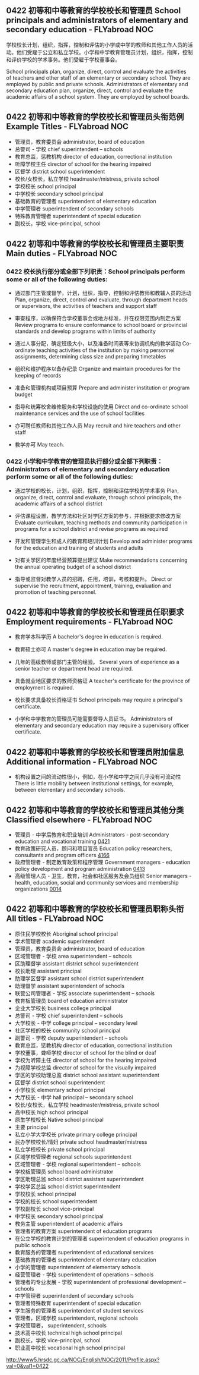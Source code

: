 ## 0422 初等和中等教育的学校校长和管理员 School principals and administrators of elementary and secondary education - FLYabroad NOC

学校校长计划，组织，指挥，控制和评估的小学或中学的教师和其他工作人员的活动。他们受雇于公立和私立学校。小学和中学教育管理员计划，组织，指挥，控制和评价学校的学术事务。他们受雇于学校董事会。

School principals plan, organize, direct, control and evaluate the activities of teachers and other staff of an elementary or secondary school. They are employed by public and private schools. Administrators of elementary and secondary education plan, organize, direct, control and evaluate the academic affairs of a school system. They are employed by school boards.

## 0422 初等和中等教育的学校校长和管理员头衔范例 Example Titles - FLYabroad NOC

* 管理员，教育委员会 administrator, board of education
* 总警司 - 学校 chief superintendent – schools
* 教育总监，惩教机构 director of education, correctional institution
* 听障学校主任 director of school for the hearing impaired
* 区督学 district school superintendent
* 校长/女校长，私立学校 headmaster/mistress, private school
* 学校校长 school principal
* 中学校长 secondary school principal
* 基础教育的管理者 superintendent of elementary education
* 中学管理者 superintendent of secondary schools
* 特殊教育管理者 superintendent of special education
* 副校长，学校 vice-principal, school

## 0422 初等和中等教育的学校校长和管理员主要职责 Main duties - FLYabroad NOC

### 0422 校长执行部分或全部下列职责：School principals perform some or all of the following duties:

* 通过部门主管或督学，计划，组织，指导，控制和评估教师和教辅人员的活动
Plan, organize, direct, control and evaluate, through department heads or supervisors, the activities of teachers and support staff

* 审查程序，以确保符合学校董事会或地方标准，并在权限范围内制定方案
Review programs to ensure conformance to school board or provincial standards and develop programs within limits of authority

* 通过人事分配，确定班级大小，以及准备时间表等来协调机构的教学活动
Co-ordinate teaching activities of the institution by making personnel assignments, determining class size and preparing timetables

* 组织和维护程序以备存纪录
Organize and maintain procedures for the keeping of records

* 准备和管理机构或项目预算
Prepare and administer institution or program budget

* 指导和统筹校舍维修服务和学校设施的使用
Direct and co-ordinate school maintenance services and the use of school facilities

* 亦可聘任教师和其他工作人员
May recruit and hire teachers and other staff

* 教学亦可
May teach.

### 0422 小学和中学教育的管理员执行部分或全部下列职责：Administrators of elementary and secondary education perform some or all of the following duties:

* 通过学校的校长，计划，组织，指挥，控制和评估学校的学术事务
Plan, organize, direct, control and evaluate, through school principals, the academic affairs of a school district

* 评估课程设置，教学方法和社区对学区方案的参与，并根据要求修改方案
Evaluate curriculum, teaching methods and community participation in programs for a school district and revise programs as required

* 开发和管理学生和成人的教育和培训计划
Develop and administer programs for the education and training of students and adults

* 对有关学区的年度经营预算提出建议
Make recommendations concerning the annual operating budget of a school district

* 指导或监督对教学人员的招聘，任用，培训，考核和提升。
Direct or supervise the recruitment, appointment, training, evaluation and promotion of teaching personnel.

## 0422 初等和中等教育的学校校长和管理员任职要求 Employment requirements - FLYabroad NOC

* 教育学本科学历
A bachelor's degree in education is required.

* 教育硕士亦可
A master's degree in education may be required.

* 几年的高级教师或部门主管的经验。
Several years of experience as a senior teacher or department head are required.

* 具备就业地区要求的教师资格证
A teacher's certificate for the province of employment is required.

* 校长要求具备校长资格证书
School principals may require a principal's certificate.

* 小学和中学教育的管理员可能需要督导人员证书。
Administrators of elementary and secondary education may require a supervisory officer certificate.

## 0422 初等和中等教育的学校校长和管理员附加信息 Additional information - FLYabroad NOC

* 机构设置之间的流动性很小，例如，在小学和中学之间几乎没有可流动性
There is little mobility between institutional settings, for example, between elementary and secondary schools.

## 0422 初等和中等教育的学校校长和管理员其他分类 Classified elsewhere - FLYabroad NOC

* 管理员 - 中学后教育和职业培训 Administrators - post-secondary education and vocational training [0421](0421)
* 教育政策研究人员，顾问和项目官员 Education policy researchers, consultants and program officers [4166](4166)
* 政府管理者 - 制定教育政策和程序管理 Government managers - education policy development and program administration [0413](0413)
* 高级管理人员 - 卫生，教育，社会和​​社区服务及会员组织 Senior managers - health, education, social and community services and membership organizations [0014](0014)

## 0422 初等和中等教育的学校校长和管理员职称头衔 All titles - FLYabroad NOC
* 原住民学校校长 Aboriginal school principal
* 学术管理者 academic superintendent
* 管理员，教育委员会 administrator, board of education
* 区域管理者 - 学校 area superintendent – schools
* 区助理督学 assistant district school superintendent
* 校长助理 assistant principal
* 助理学区督学 assistant school district superintendent
* 助理督学 assistant superintendent of schools
* 联营公司管理者 - 学校 associate superintendent – schools
* 教育板管理员 board of education administrator
* 企业大学校长 business college principal
* 总警司 - 学校 chief superintendent – schools
* 大学校长 - 中学 college principal – secondary level
* 社区学校的校长 community school principal
* 副警司 - 学校 deputy superintendent – schools
* 教育总监，惩教机构 director of education, correctional institution
* 学校董事，聋哑学校 director of school for the blind or deaf
* 学校为听障主任 director of school for the hearing impaired
* 为视障学校总监 director of school for the visually impaired
* 学区的学校助理总监 district school assistant superintendent
* 区督学 district school superintendent
* 小学校长 elementary school principal
* 大厅校长 - 中学 hall principal – secondary school
* 校长/女校长，私立学校 headmaster/mistress, private school
* 高中校长 high school principal
* 原生学校校长 Native school principal
* 主要 principal
* 私立小学大学校长 private primary college principal
* 民办学校校长/情妇 private school headmaster/mistress
* 私立学校校长 private school principal
* 区域学校管理者 regional schools superintendent
* 区域管理者 - 学校 regional superintendent – schools
* 学校板管理员 school board administrator
* 学区助理总监 school district assistant superintendent
* 学校学区总监 school district superintendent
* 学校校长 school principal
* 学校的校长 school superintendent
* 学校副校长 school vice-principal
* 中学校长 secondary school principal
* 教务主管 superintendent of academic affairs
* 管理者的教育方案 superintendent of education programs
* 在公立学校的教育计划的管理者 superintendent of education programs in public schools
* 教育服务的管理者 superintendent of educational services
* 基础教育的管理者 superintendent of elementary education
* 小学的管理者 superintendent of elementary schools
* 经营管理者 - 学校 superintendent of operations – schools
* 管理者的专业发展 - 学校 superintendent of professional development – schools
* 中学管理者 superintendent of secondary schools
* 管理者特殊教育 superintendent of special education
* 学生服务的管理者 superintendent of student services
* 管理者，区域学校 superintendent, regional schools
* 学校管理者， superintendent, schools
* 技术高中校长 technical high school principal
* 副校长，学校 vice-principal, school
* 职业高中校长 vocational high school principal

http://www5.hrsdc.gc.ca/NOC/English/NOC/2011/Profile.aspx?val=0&val1=0422